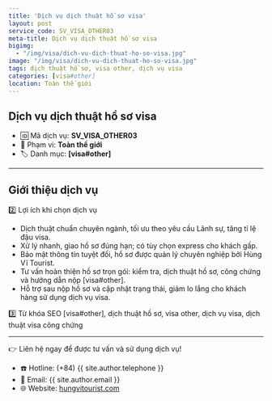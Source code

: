 ```yaml
---
title: 'Dịch vụ dịch thuật hồ sơ visa'
layout: post
service_code: SV_VISA_OTHER03
meta-title: Dịch vụ dịch thuật hồ sơ visa
bigimg:
  - "/img/visa/dich-vu-dich-thuat-ho-so-visa.jpg"
image: "/img/visa/dich-vu-dich-thuat-ho-so-visa.jpg"
tags: dịch thuật hồ sơ, visa other, dịch vụ visa
categories: [visa#other]
location: Toàn thế giới
---
```


## Dịch vụ dịch thuật hồ sơ visa

- 🆔 Mã dịch vụ: **SV_VISA_OTHER03**
- 📍 Phạm vi: **Toàn thế giới**
- 🏷️ Danh mục: **[visa#other]**

---

## Giới thiệu dịch vụ

2️⃣ Lợi ích khi chọn dịch vụ
- Dịch thuật chuẩn chuyên ngành, tối ưu theo yêu cầu Lãnh sự, tăng tỉ lệ đậu visa.  
- Xử lý nhanh, giao hồ sơ đúng hạn; có tùy chọn express cho khách gấp.  
- Bảo mật thông tin tuyệt đối, hồ sơ được quản lý chuyên nghiệp bởi Hùng Vĩ Tourist.  
- Tư vấn hoàn thiện hồ sơ trọn gói: kiểm tra, dịch thuật hồ sơ, công chứng và hướng dẫn nộp [visa#other].  
- Hỗ trợ sau nộp hồ sơ và cập nhật trạng thái, giảm lo lắng cho khách hàng sử dụng dịch vụ visa.

3️⃣ Từ khóa SEO
[visa#other], dịch thuật hồ sơ, visa other, dịch vụ visa, dịch thuật visa công chứng

---

👉 Liên hệ ngay để được tư vấn và sử dụng dịch vụ!

- ☎️ Hotline: (+84) {{ site.author.telephone }}
- 📧 Email: {{ site.author.email }}
- 🌐 Website: [hungvitourist.com](https://hungvitourist.com)

